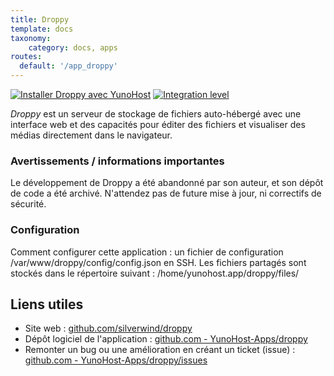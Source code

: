 ```yaml
---
title: Droppy
template: docs
taxonomy:
    category: docs, apps
routes:
  default: '/app_droppy'
---
```


[![Installer Droppy avec YunoHost](https://install-app.yunohost.org/install-with-yunohost.svg)](https://install-app.yunohost.org/?app=droppy) [![Integration level](https://dash.yunohost.org/integration/droppy.svg)](https://dash.yunohost.org/appci/app/droppy)

*Droppy* est un serveur de stockage de fichiers auto-hébergé avec une interface web et des capacités pour éditer des fichiers et visualiser des médias directement dans le navigateur.

### Avertissements / informations importantes

Le développement de Droppy a été abandonné par son auteur, et son dépôt de code a été archivé. N'attendez pas de future mise à jour, ni correctifs de sécurité.

### Configuration

Comment configurer cette application : un fichier de configuration /var/www/droppy/config/config.json en SSH.
Les fichiers partagés sont stockés dans le répertoire suivant : /home/yunohost.app/droppy/files/

## Liens utiles

+ Site web : [github.com/silverwind/droppy](https://github.com/silverwind/droppy)
+ Dépôt logiciel de l'application : [github.com - YunoHost-Apps/droppy](https://github.com/YunoHost-Apps/droppy_ynh)
+ Remonter un bug ou une amélioration en créant un ticket (issue) : [github.com - YunoHost-Apps/droppy/issues](https://github.com/YunoHost-Apps/droppy_ynh/issues)
